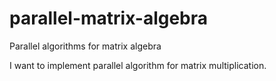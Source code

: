 # parallel-matrix-algebra
Parallel algorithms for matrix algebra

I want to implement parallel algorithm for matrix multiplication.



